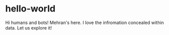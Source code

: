 # hello-world

Hi humans and bots!
Mehran's here. I love the infromation concealed within data. Let us explore it!
